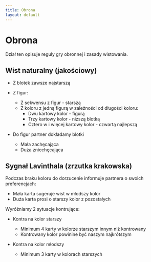 ```yaml
---
title: Obrona
layout: default
---
```


# Obrona

Dział ten opisuje reguły gry obronnej i zasady wistowania.

## Wist naturalny (jakościowy)

* Z blotek zawsze najstarszą
* Z figur:
  * Z sekwensu z figur - starszą
  * Z koloru z jedną figurą w zależności od długości koloru:
    * Dwu kartowy kolor - figurą
    * Trzy kartowy kolor - niższą blotką
    * Cztero w i więcej kartowy kolor - czwartą najlepszą
	
* Do figur partner dokładamy blotki
  * Mała zachęcająca
  * Duża zniechęcająca 
  
## Sygnał Lavinthala (zrzutka krakowska)
  Podczas braku koloru do dorzucenie informuje partnera o swoich preferencjach:

  * Mała karta sugeruje wist w młodszy kolor
  * Duża karta prosi o starszy kolor z pozostałych 

Wyróżniamy 2 sytuacje kontrujące:
  * Kontra na kolor starszy
	* Minimum 4 karty w kolorze starszym innym niż kontrowany
	* Kontrowany kolor powinine być naszym najkrótszym
  
  * Kontra na kolor młodszy 
	* Minimum 3 karty w kolorach starszych
